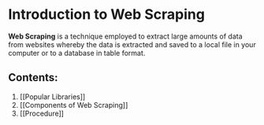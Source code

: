 # Introduction to Web Scraping
**Web Scraping** is a technique employed to extract large amounts of data from websites whereby the data is extracted and saved to a local file in your computer or to a database in table format.
## Contents:
1. [[Popular Libraries]]
2. [[Components of Web Scraping]]
3. [[Procedure]]
